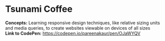 # Tsunami Coffee
<strong>Concepts:</strong> Learning responsive design techniques, like relative sizing units and media queries, to create websites viewable on devices of all sizes <br>
<strong>Link to CodePen:</strong> https://codepen.io/pareenakaur/pen/OJaWYQV
